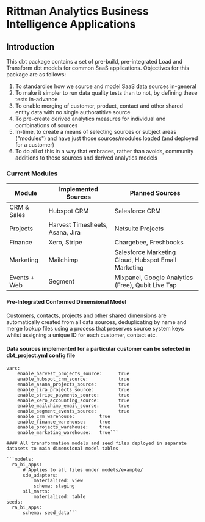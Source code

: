 # Rittman Analytics Business Intelligence Applications

## Introduction
This dbt package contains a set of pre-build, pre-integrated Load and Transform dbt models for common SaaS applications.
Objectives for this package are as follows:

1. To standardise how we source and model SaaS data sources in-general
2. To make it simpler to run data quality tests than to not, by defining these tests in-advance
3. To enable merging of customer, product, contact and other shared entity data with no single authoratitive source
4. To pre-create derived analytics measures for individual and combinations of sources
5. In-time, to create a means of selecting sources or subject areas ("modules") and have just those sources/modules loaded (and deployed for a customer)
6. To do all of this in a way that embraces, rather than avoids, community additions to these sources and derived analytics models

### Current Modules

| Module       | Implemented Sources | Planned Sources             |
|--------------|---------------------|-----------------------------|
| CRM & Sales  | Hubspot CRM         | Salesforce CRM              |
| Projects     | Harvest Timesheets, Asana, Jira  | Netsuite Projects           |
| Finance      | Xero, Stripe                | Chargebee, Freshbooks                    |
| Marketing    | Mailchimp           | Salesforce Marketing Cloud, Hubspot Email Marketing  |
| Events + Web | Segment             | Mixpanel, Google Analytics (Free), Qubit Live Tap                   |

#### Pre-Integrated Conformed Dimensional Model

Customers, contacts, projects and other shared dimensions are automatically created from all data sources, deduplicating by name and merge lookup files using a process that preserves source system keys whilst assigning a unique ID for each customer, contact etc.

#### Data sources implemented for a particular customer can be selected in dbt_project.yml config file

```
vars:
    enable_harvest_projects_source:      true
    enable_hubspot_crm_source:           true
    enable_asana_projects_source:        true
    enable_jira_projects_source:         true
    enable_stripe_payments_source:       true
    enable_xero_accounting_source:       true
    enable_mailchimp_email_source:       true
    enable_segment_events_source:        true
    enable_crm_warehouse:         true
    enable_finance_warehouse:     true
    enable_projects_warehouse:    true
    enable_marketing_warehouse:   true```

#### All transformation models and seed files deployed in separate datasets to main dimensional model tables

```models:
  ra_bi_apps:
      # Applies to all files under models/example/
      sde_adapters:
          materialized: view
          schema: staging
      sil_marts:
          materialized: table
seeds:
  ra_bi_apps:
      schema: seed_data```
